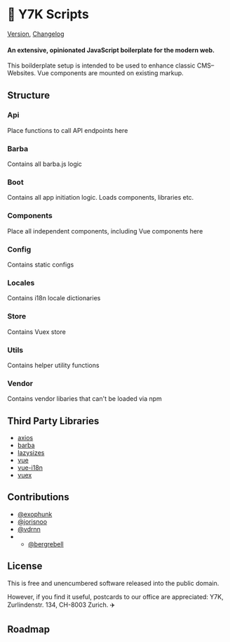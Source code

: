 # 🤡 Y7K Scripts 

 [Version](project.json), [Changelog](changelog.md)

#### An extensive, opinionated JavaScript boilerplate for the modern web.
This boilderplate setup is intended to be used to enhance classic CMS–Websites.
Vue components are mounted on existing markup.

## Structure

### Api
Place functions to call API endpoints here

### Barba
Contains all barba.js logic

### Boot
Contains all app initiation logic. Loads components, libraries etc.

### Components
Place all independent components, including Vue components here

### Config
Contains static configs

### Locales
Contains i18n locale dictionaries

### Store
Contains Vuex store

### Utils
Contains helper utility functions

### Vendor
Contains vendor libaries that can't be loaded via npm

## Third Party Libraries

* [axios](https://github.com/axios/axios)
* [barba](https://github.com/luruke/barba.js/)
* [lazysizes](https://github.com/aFarkas/lazysizes)
* [vue](http://vuejs.org)
* [vue-i18n](https://kazupon.github.io/vue-i18n/)
* [vuex](https://vuex.vuejs.org)

##  Contributions
* [@exophunk](https://github.com/exophunk)
* [@jorisnoo](https://github.com/jorisnoo)
* [@vdrnn](https://github.com/vdrnn)
* * [@bergrebell](https://github.com/bergrebell)

## License

This is free and unencumbered software released into the public domain.

However, if you find it useful, postcards to our office are appreciated: Y7K, Zurlindenstr. 134, CH-8003 Zurich. ✈️ 

## Roadmap

